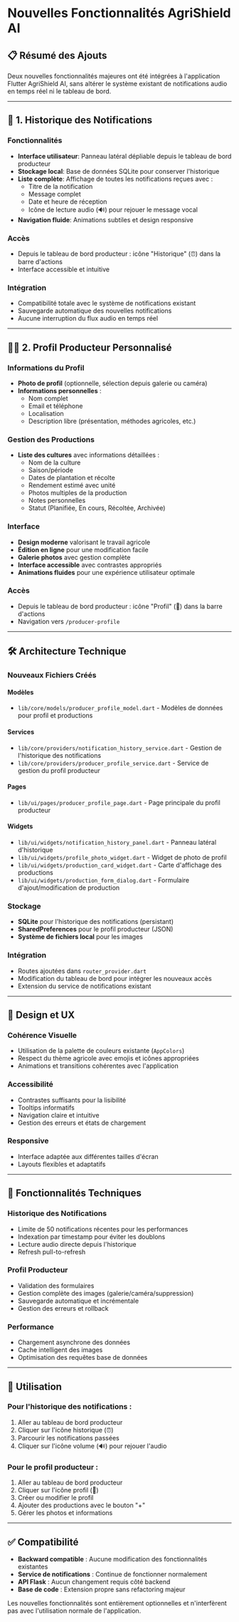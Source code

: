# Nouvelles Fonctionnalités AgriShield AI

## 📋 Résumé des Ajouts

Deux nouvelles fonctionnalités majeures ont été intégrées à l'application Flutter AgriShield AI, sans altérer le système existant de notifications audio en temps réel ni le tableau de bord.

---

## 🔔 1. Historique des Notifications

### Fonctionnalités
- **Interface utilisateur**: Panneau latéral dépliable depuis le tableau de bord producteur
- **Stockage local**: Base de données SQLite pour conserver l'historique
- **Liste complète**: Affichage de toutes les notifications reçues avec :
  - Titre de la notification
  - Message complet
  - Date et heure de réception
  - Icône de lecture audio (🔊) pour rejouer le message vocal
- **Navigation fluide**: Animations subtiles et design responsive

### Accès
- Depuis le tableau de bord producteur : icône "Historique" (⏰) dans la barre d'actions
- Interface accessible et intuitive

### Intégration
- Compatibilité totale avec le système de notifications existant
- Sauvegarde automatique des nouvelles notifications
- Aucune interruption du flux audio en temps réel

---

## 👨‍🌾 2. Profil Producteur Personnalisé

### Informations du Profil
- **Photo de profil** (optionnelle, sélection depuis galerie ou caméra)
- **Informations personnelles** :
  - Nom complet
  - Email et téléphone
  - Localisation
  - Description libre (présentation, méthodes agricoles, etc.)

### Gestion des Productions
- **Liste des cultures** avec informations détaillées :
  - Nom de la culture
  - Saison/période
  - Dates de plantation et récolte
  - Rendement estimé avec unité
  - Photos multiples de la production
  - Notes personnelles
  - Statut (Planifiée, En cours, Récoltée, Archivée)

### Interface
- **Design moderne** valorisant le travail agricole
- **Édition en ligne** pour une modification facile
- **Galerie photos** avec gestion complète
- **Interface accessible** avec contrastes appropriés
- **Animations fluides** pour une expérience utilisateur optimale

### Accès
- Depuis le tableau de bord producteur : icône "Profil" (👤) dans la barre d'actions
- Navigation vers `/producer-profile`

---

## 🛠 Architecture Technique

### Nouveaux Fichiers Créés

#### Modèles
- `lib/core/models/producer_profile_model.dart` - Modèles de données pour profil et productions

#### Services
- `lib/core/providers/notification_history_service.dart` - Gestion de l'historique des notifications
- `lib/core/providers/producer_profile_service.dart` - Service de gestion du profil producteur

#### Pages
- `lib/ui/pages/producer_profile_page.dart` - Page principale du profil producteur

#### Widgets
- `lib/ui/widgets/notification_history_panel.dart` - Panneau latéral d'historique
- `lib/ui/widgets/profile_photo_widget.dart` - Widget de photo de profil
- `lib/ui/widgets/production_card_widget.dart` - Carte d'affichage des productions
- `lib/ui/widgets/production_form_dialog.dart` - Formulaire d'ajout/modification de production

### Stockage
- **SQLite** pour l'historique des notifications (persistant)
- **SharedPreferences** pour le profil producteur (JSON)
- **Système de fichiers local** pour les images

### Intégration
- Routes ajoutées dans `router_provider.dart`
- Modification du tableau de bord pour intégrer les nouveaux accès
- Extension du service de notifications existant

---

## 🎨 Design et UX

### Cohérence Visuelle
- Utilisation de la palette de couleurs existante (`AppColors`)
- Respect du thème agricole avec emojis et icônes appropriées
- Animations et transitions cohérentes avec l'application

### Accessibilité
- Contrastes suffisants pour la lisibilité
- Tooltips informatifs
- Navigation claire et intuitive
- Gestion des erreurs et états de chargement

### Responsive
- Interface adaptée aux différentes tailles d'écran
- Layouts flexibles et adaptatifs

---

## 🔧 Fonctionnalités Techniques

### Historique des Notifications
- Limite de 50 notifications récentes pour les performances
- Indexation par timestamp pour éviter les doublons
- Lecture audio directe depuis l'historique
- Refresh pull-to-refresh

### Profil Producteur
- Validation des formulaires
- Gestion complète des images (galerie/caméra/suppression)
- Sauvegarde automatique et incrémentale
- Gestion des erreurs et rollback

### Performance
- Chargement asynchrone des données
- Cache intelligent des images
- Optimisation des requêtes base de données

---

## 🚀 Utilisation

### Pour l'historique des notifications :
1. Aller au tableau de bord producteur
2. Cliquer sur l'icône historique (⏰)
3. Parcourir les notifications passées
4. Cliquer sur l'icône volume (🔊) pour rejouer l'audio

### Pour le profil producteur :
1. Aller au tableau de bord producteur  
2. Cliquer sur l'icône profil (👤)
3. Créer ou modifier le profil
4. Ajouter des productions avec le bouton "+"
5. Gérer les photos et informations

---

## ✅ Compatibilité

- **Backward compatible** : Aucune modification des fonctionnalités existantes
- **Service de notifications** : Continue de fonctionner normalement
- **API Flask** : Aucun changement requis côté backend
- **Base de code** : Extension propre sans refactoring majeur

Les nouvelles fonctionnalités sont entièrement optionnelles et n'interfèrent pas avec l'utilisation normale de l'application.